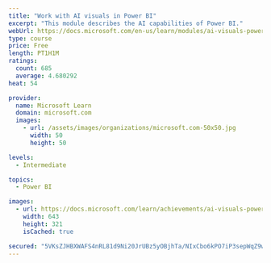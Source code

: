```yaml
---
title: "Work with AI visuals in Power BI"
excerpt: "This module describes the AI capabilities of Power BI."
webUrl: https://docs.microsoft.com/en-us/learn/modules/ai-visuals-power-bi/
type: course
price: Free
length: PT1H1M
ratings:
  count: 685
  average: 4.680292
heat: 54

provider:
  name: Microsoft Learn
  domain: microsoft.com
  images:
    - url: /assets/images/organizations/microsoft.com-50x50.jpg
      width: 50
      height: 50

levels:
  - Intermediate

topics:
  - Power BI

images:
  - url: https://docs.microsoft.com/learn/achievements/ai-visuals-power-bi-social.png
    width: 643
    height: 321
    isCached: true

secured: "5VKsZJHBXWAFS4nRL81d9Ni20JrUBz5yOBjhTa/NIxCbo6kPO7iP3sepWqZ9wYQytX+vd/oe5lCHVpDo5OSXlUukqB4R73iH0vkQGbv6gM/09blQmtXN1fSVz1hyo+wtdu2Z0kNbnPcnUoWJQW143yrFIpwZx30sFFSEBFoCYU4aSllcja97wb8Z7XkuSYTE9Drcf1n98LH8HhPyNU3M4Vhnf00qIYK2dhjJBT46c1MmtuSxcXckHjCr7OHiDVOmUGOzjxomzcAKqW/kubJ8orRRkgC9P9rQ7AtEBroJwYFwRYLq10F/l/DJN8jEmxUry4BTct9h6eIhV276k/2h2fvydp1cuPApTdUIUUgR0IGsZgOqozFkQw02dWju7v85QK8STFpdArv93t+3GJCFFUUmGm75R6fk4QKOjmbjpU0=;6uaS+jp9PpKJ0Qo2BSfdKQ=="
---
```


